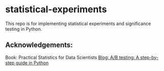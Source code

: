 # statistical-experiments
This repo is for implementing statistical experiments and significance testing in Python.
## Acknowledgements:
Book: Practical Statistics for Data Scientists
[Blog: A/B testing: A step-by-step guide in Python](https://towardsdatascience.com/ab-testing-with-python-e5964dd66143)
